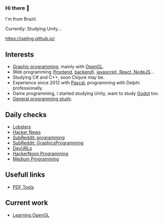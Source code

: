 ### Hi there 👋

I'm from Brazil.

Currently: Studying Unity...

https://jseling.github.io/

## Interests
- [Graphic programming](https://github.com/jseling/ComputerGraphicsKnowledge), mainly with [OpenGL](https://github.com/jseling/LearnOpenGL).
- Web programming ([frontend](https://github.com/jseling/FrontEndKnowledge), [backend](https://github.com/jseling/BackendKnowledge)), [javascript, React, NodeJS](https://github.com/jseling/semanaomnistack11)...
- Studying C# and C++, soon Clojure may be. 
- Experience since 2012 with [Pascal](https://github.com/jseling/DelphiPascalKnowledge), programming with Delphi professionally.
- Game programming, I started studying Unity, want to study [Godot](https://github.com/jseling/godot_learning) too.
- [General programming study](https://github.com/jseling/ProgKnowledge).

## Daily checks
- [Lobsters](https://lobste.rs/)
- [Hacker News](https://news.ycombinator.com/)
- [SubReddit: programming](https://en.reddit.com/r/programming/)
- [SubReddit: GraphicsProgramming](https://en.reddit.com/r/GraphicsProgramming/)
- [DevURLs](https://devurls.com/)
- [HackerNoon Programming](https://hackernoon.com/tagged/programming)
- [Medium Programming](https://medium.com/topic/programming)

## Usefull links
- [PDF Tools](https://tools.pdf24.org/pt/)

## Current work
- [Learning OpenGL](https://github.com/jseling/LearnOpenGL)

<!--
**jseling/jseling** is a ✨ _special_ ✨ repository because its `README.md` (this file) appears on your GitHub profile.

Here are some ideas to get you started:

- 🔭 I’m currently working on ...
- 🌱 I’m currently learning ...
- 👯 I’m looking to collaborate on ...
- 🤔 I’m looking for help with ...
- 💬 Ask me about ...
- 📫 How to reach me: ...
- 😄 Pronouns: ...
- ⚡ Fun fact: ...
-->
